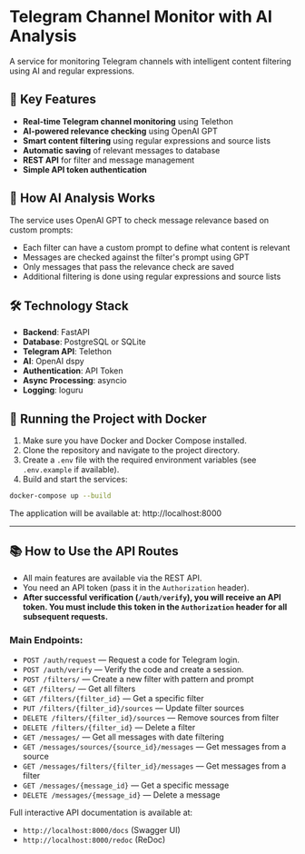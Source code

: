 # Telegram Channel Monitor with AI Analysis

A service for monitoring Telegram channels with intelligent content filtering using AI and regular expressions.

## 🚀 Key Features

- **Real-time Telegram channel monitoring** using Telethon
- **AI-powered relevance checking** using OpenAI GPT
- **Smart content filtering** using regular expressions and source lists
- **Automatic saving** of relevant messages to database
- **REST API** for filter and message management
- **Simple API token authentication**

## 🧠 How AI Analysis Works

The service uses OpenAI GPT to check message relevance based on custom prompts:
- Each filter can have a custom prompt to define what content is relevant
- Messages are checked against the filter's prompt using GPT
- Only messages that pass the relevance check are saved
- Additional filtering is done using regular expressions and source lists

## 🛠 Technology Stack

- **Backend**: FastAPI
- **Database**: PostgreSQL or SQLite
- **Telegram API**: Telethon
- **AI**: OpenAI dspy
- **Authentication**: API Token
- **Async Processing**: asyncio
- **Logging**: loguru

## 🐳 Running the Project with Docker

1. Make sure you have Docker and Docker Compose installed.
2. Clone the repository and navigate to the project directory.
3. Create a `.env` file with the required environment variables (see `.env.example` if available).
4. Build and start the services:
```bash
docker-compose up --build
```

The application will be available at: http://localhost:8000

---

## 📚 How to Use the API Routes

- All main features are available via the REST API.
- You need an API token (pass it in the `Authorization` header).
- **After successful verification (`/auth/verify`), you will receive an API token. You must include this token in the `Authorization` header for all subsequent requests.**

### Main Endpoints:

- `POST /auth/request` — Request a code for Telegram login.
- `POST /auth/verify` — Verify the code and create a session.
- `POST /filters/` — Create a new filter with pattern and prompt
- `GET /filters/` — Get all filters
- `GET /filters/{filter_id}` — Get a specific filter
- `PUT /filters/{filter_id}/sources` — Update filter sources
- `DELETE /filters/{filter_id}/sources` — Remove sources from filter
- `DELETE /filters/{filter_id}` — Delete a filter
- `GET /messages/` — Get all messages with date filtering
- `GET /messages/sources/{source_id}/messages` — Get messages from a source
- `GET /messages/filters/{filter_id}/messages` — Get messages from a filter
- `GET /messages/{message_id}` — Get a specific message
- `DELETE /messages/{message_id}` — Delete a message

Full interactive API documentation is available at:
- `http://localhost:8000/docs` (Swagger UI)
- `http://localhost:8000/redoc` (ReDoc)
